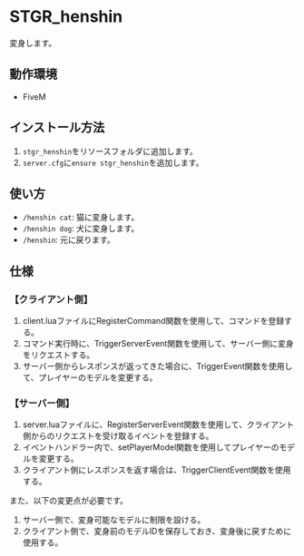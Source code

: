 # STGR_henshin
変身します。

## 動作環境
- FiveM

## インストール方法
1. `stgr_henshin`をリソースフォルダに追加します。
2. `server.cfg`に`ensure stgr_henshin`を追加します。

## 使い方
- `/henshin cat`: 猫に変身します。
- `/henshin dog`: 犬に変身します。
- `/henshin`: 元に戻ります。

## 仕様

### 【クライアント側】

1. client.luaファイルにRegisterCommand関数を使用して、コマンドを登録する。
2. コマンド実行時に、TriggerServerEvent関数を使用して、サーバー側に変身をリクエストする。
3. サーバー側からレスポンスが返ってきた場合に、TriggerEvent関数を使用して、プレイヤーのモデルを変更する。

### 【サーバー側】

1. server.luaファイルに、RegisterServerEvent関数を使用して、クライアント側からのリクエストを受け取るイベントを登録する。
2. イベントハンドラー内で、setPlayerModel関数を使用してプレイヤーのモデルを変更する。
3. クライアント側にレスポンスを返す場合は、TriggerClientEvent関数を使用する。

また、以下の変更点が必要です。
1. サーバー側で、変身可能なモデルに制限を設ける。
2. クライアント側で、変身前のモデルIDを保存しておき、変身後に戻すために使用する。